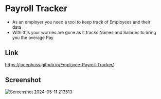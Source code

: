# Payroll Tracker
- As an employer you need a tool to keep track of Employees and their data
- With this your worries are gone as it tracks Names and Salaries to bring you the average Pay

## Link
https://jocephuss.github.io/Employee-Payroll-Tracker/

## Screenshot
![Screenshot 2024-05-11 213513](https://github.com/jocephuss/Employee-Payroll-Tracker/assets/42878854/59d75845-5265-4edd-9100-465e9b673326)
